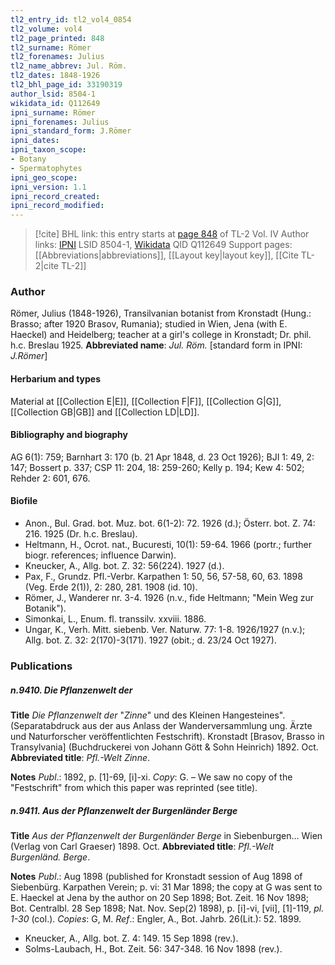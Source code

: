 ```yaml
---
tl2_entry_id: tl2_vol4_0854
tl2_volume: vol4
tl2_page_printed: 848
tl2_surname: Römer
tl2_forenames: Julius
tl2_name_abbrev: Jul. Röm.
tl2_dates: 1848-1926
tl2_bhl_page_id: 33190319
author_lsid: 8504-1
wikidata_id: Q112649
ipni_surname: Römer
ipni_forenames: Julius
ipni_standard_form: J.Römer
ipni_dates: 
ipni_taxon_scope: 
- Botany
- Spermatophytes
ipni_geo_scope: 
ipni_version: 1.1
ipni_record_created: 
ipni_record_modified:
---
```


> [!cite] BHL link: this entry starts at [page 848](https://www.biodiversitylibrary.org/page/33190319) of TL-2 Vol. IV
> Author links: [IPNI](https://www.ipni.org/a/8504-1) LSID 8504-1, [Wikidata](https://www.wikidata.org/wiki/Q112649) QID Q112649
> Support pages: [[Abbreviations|abbreviations]], [[Layout key|layout key]], [[Cite TL-2|cite TL-2]]

### Author

Römer, Julius (1848-1926), Transilvanian botanist from Kronstadt (Hung.: Brasso; after 1920 Brasov, Rumania); studied in Wien, Jena (with E. Haeckel) and Heidelberg; teacher at a girl's college in Kronstadt; Dr. phil. h.c. Breslau 1925. 
**Abbreviated name**: *Jul. Röm.* \[standard form in IPNI: *J.Römer*\]

#### Herbarium and types

Material at [[Collection E|E]], [[Collection F|F]], [[Collection G|G]], [[Collection GB|GB]] and [[Collection LD|LD]].

#### Bibliography and biography

AG 6(1): 759; Barnhart 3: 170 (b. 21 Apr 1848, d. 23 Oct 1926); BJI 1: 49, 2: 147; Bossert p. 337; CSP 11: 204, 18: 259-260; Kelly p. 194; Kew 4: 502; Rehder 2: 601, 676.

#### Biofile

- Anon., Bul. Grad. bot. Muz. bot. 6(1-2): 72. 1926 (d.); Österr. bot. Z. 74: 216. 1925 (Dr. h.c. Breslau).
- Heltmann, H., Ocrot. nat., Bucuresti, 10(1): 59-64. 1966 (portr.; further biogr. references; influence Darwin).
- Kneucker, A., Allg. bot. Z. 32: 56(224). 1927 (d.).
- Pax, F., Grundz. Pfl.-Verbr. Karpathen 1: 50, 56, 57-58, 60, 63. 1898 (Veg. Erde 2(1)), 2: 280, 281. 1908 (id. 10).
- Römer, J., Wanderer nr. 3-4. 1926 (n.v., fide Heltmann; "Mein Weg zur Botanik").
- Simonkai, L., Enum. fl. transsilv. xxviii. 1886.
- Ungar, K., Verh. Mitt. siebenb. Ver. Naturw. 77: 1-8. 1926/1927 (n.v.); Allg. bot. Z. 32: 2(170)-3(171). 1927 (obit.; d. 23/24 Oct 1927).

### Publications

##### n.9410. Die Pflanzenwelt der

**Title**
*Die Pflanzenwelt der* "*Zinne*" und des Kleinen Hangesteines". (Separatabdruck aus der aus Anlass der Wanderversammlung ung. Ärzte und Naturforscher veröffentlichten Festschrift). Kronstadt \[Brasov, Brasso in Transylvania\] (Buchdruckerei von Johann Gött & Sohn Heinrich) 1892. Oct.
**Abbreviated title**: *Pfl.-Welt Zinne*.

**Notes**
*Publ*.: 1892, p. \[1\]-69, \[i\]-xi. *Copy*: G. – We saw no copy of the "Festschrift" from which this paper was reprinted (see title).

##### n.9411. Aus der Pflanzenwelt der Burgenländer Berge

**Title**
*Aus der Pflanzenwelt der Burgenländer Berge* in Siebenburgen... Wien (Verlag von Carl Graeser) 1898. Oct.
**Abbreviated title**: *Pfl.-Welt Burgenländ. Berge*.

**Notes**
*Publ*.: Aug 1898 (published for Kronstadt session of Aug 1898 of Siebenbürg. Karpathen Verein; p. vi: 31 Mar 1898; the copy at G was sent to E. Haeckel at Jena by the author on 20 Sep 1898; Bot. Zeit. 16 Nov 1898; Bot. Centralbl. 28 Sep 1898; Nat. Nov. Sep(2) 1898), p. \[i\]-vi, \[vii\], \[1\]-119, *pl. 1-30* (col.). *Copies*: G, M.
*Ref*.: Engler, A., Bot. Jahrb. 26(Lit.): 52. 1899.
- Kneucker, A., Allg. bot. Z. 4: 149. 15 Sep 1898 (rev.).
- Solms-Laubach, H., Bot. Zeit. 56: 347-348. 16 Nov 1898 (rev.).

